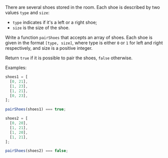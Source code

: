 There are several shoes stored in the room. Each shoe is described by two values `type` and `size`:

- `type` indicates if it's a left or a right shoe;
- `size` is the size of the shoe.

Write a function `pairShoes` that accepts an array of shoes. Each shoe is given in the format `[type, size]`, where type is either `0` or `1` for left and right respectively, and size is a positive integer.

Return `true` if it is possible to pair the shoes, `false` otherwise.

Examples:

```js
shoes1 = [
  [0, 21],
  [1, 23],
  [1, 21],
  [0, 23],
];

pairShoes(shoes1) === true;

shoes2 = [
  [0, 20],
  [1, 21],
  [1, 20],
  [1, 21],
];

pairShoes(shoes2) === false;
```
